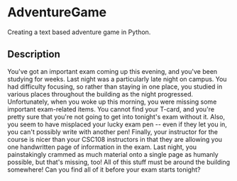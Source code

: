 # AdventureGame
Creating a text based adventure game in Python. 

## Description
You've got an important exam coming up this evening, and you've been studying for weeks. Last night was a particularly late night on campus. You had difficulty focusing, so rather than staying in one place, you studied in various places throughout the building as the night progressed. Unfortunately, when you woke up this morning, you were missing some important exam-related items. You cannot find your T-card, and you're pretty sure that you're not going to get into tonight's exam without it. Also, you seem to have misplaced your lucky exam pen -- even if they let you in, you can't possibly write with another pen! Finally, your instructor for the course is nicer than your CSC108 instructors in that they are allowing you one handwritten page of information in the exam. Last night, you painstakingly crammed as much material onto a single page as humanly possible, but that's missing, too! All of this stuff must be around the building somewhere! Can you find all of it before your exam starts tonight?
